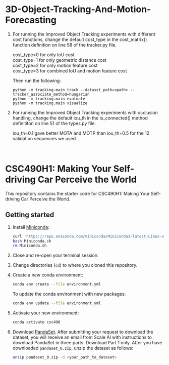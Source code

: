# 3D-Object-Tracking-And-Motion-Forecasting

1. For running the Improved Object Tracking experiments with different cost functions, change the default cost_type in the cost_matrix() function definition on line 58 of the tracker.py file.

   cost_type=0 for only IoU cost <br>
   cost_type=1 for only geometric distance cost <br>
   cost_type=2 for only motion feature cost <br>
   cost_type=3 for combined IoU and motion feature cost <br>


   Then run the following: 
   ```
   python -m tracking.main track --dataset_path=<path> --tracker_associate_method=hungarian
   python -m tracking.main evaluate
   python -m tracking.main visualize

   ```

2. For running the Improved Object Tracking experiments with occlusion handling, change the default iou_th in the is_connected() method definititon on line 51 of the types.py file.

   iou_th=0.1 gave better MOTA and MOTP than iou_th=0.5 for the 12 validation sequences we used.

   <br>

# CSC490H1: Making Your Self-driving Car Perceive the World

This repository contains the starter code for CSC490H1:
Making Your Self-driving Car Perceive the World.

## Getting started

1. Install [Miniconda](https://docs.conda.io/en/latest/miniconda.html):

   ```bash
   curl 'https://repo.anaconda.com/miniconda/Miniconda3-latest-Linux-x86_64.sh' > Miniconda.sh
   bash Miniconda.sh
   rm Miniconda.sh
   ```

2. Close and re-open your terminal session.

3. Change directories (`cd`) to where you cloned this repository.

4. Create a new conda environment:

   ```bash
   conda env create --file environment.yml
   ```

   To update the conda environment with new packages:

   ```bash
   conda env update --file environment.yml
   ```

5. Activate your new environment:

   ```bash
   conda activate csc490
   ```

6. Download [PandaSet](https://scale.com/resources/download/pandaset).
   After submitting your request to download the dataset, you will receive an
   email from Scale AI with instructions to download PandaSet in three parts.
   Download Part 1 only. After you have downloaded `pandaset_0.zip`,
   unzip the dataset as follows:

   ```bash
   unzip pandaset_0.zip -d <your_path_to_dataset>
   ```
